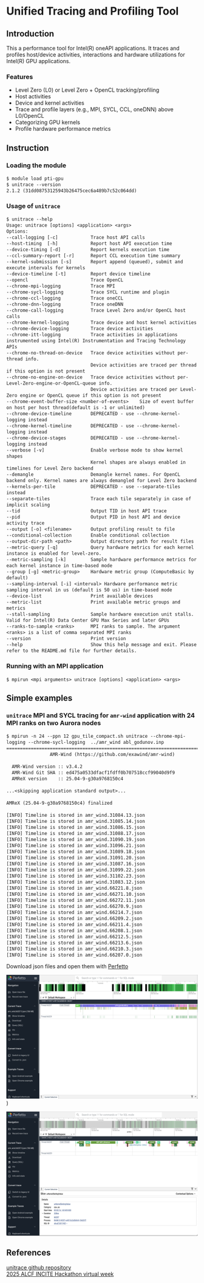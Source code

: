 # Unified Tracing and Profiling Tool

## Introduction

This a performance tool for Intel(R) oneAPI applications. It traces and profiles host/device activities, interactions and hardware utilizations for Intel(R) GPU applications.

### Features
* Level Zero (L0) or Level Zero + OpenCL tracking/profiling
* Host activities
* Device and kernel activities
* Trace and profile layers (e.g., MPI, SYCL, CCL, oneDNN) above L0/OpenCL
* Categorizing GPU kernels
* Profile hardware performance metrics

## Instruction

### Loading the module
```
$ module load pti-gpu
$ unitrace --version
2.1.2 (31dd08753125943b26475cec6a489b7c52c064dd)
```

### Usage of `unitrace`
```
$ unitrace --help
Usage: unitrace [options] <application> <args>
Options:
--call-logging [-c]            Trace host API calls
--host-timing  [-h]            Report host API execution time
--device-timing [-d]           Report kernels execution time
--ccl-summary-report [-r]      Report CCL execution time summary
--kernel-submission [-s]       Report append (queued), submit and execute intervals for kernels
--device-timeline [-t]         Report device timeline
--opencl                       Trace OpenCL
--chrome-mpi-logging           Trace MPI
--chrome-sycl-logging          Trace SYCL runtime and plugin
--chrome-ccl-logging           Trace oneCCL
--chrome-dnn-logging           Trace oneDNN
--chrome-call-logging          Trace Level Zero and/or OpenCL host calls
--chrome-kernel-logging        Trace device and host kernel activities
--chrome-device-logging        Trace device activities
--chrome-itt-logging           Trace activities in applications instrumented using Intel(R) Instrumentation and Tracing Technology APIs
--chrome-no-thread-on-device   Trace device activities without per-thread info.
                               Device activities are traced per thread if this option is not present
--chrome-no-engine-on-device   Trace device activities without per-Level-Zero-engine-or-OpenCL-queue info.
                               Device activities are traced per Level-Zero engine or OpenCL queue if this option is not present
--chrome-event-buffer-size <number-of-events>    Size of event buffer on host per host thread(default is -1 or unlimited)
--chrome-device-timeline       DEPRECATED - use --chrome-kernel-logging instead
--chrome-kernel-timeline       DEPRECATED - use --chrome-kernel-logging instead
--chrome-device-stages         DEPRECATED - use --chrome-kernel-logging instead
--verbose [-v]                 Enable verbose mode to show kernel shapes
                               Kernel shapes are always enabled in timelines for Level Zero backend
--demangle                     Demangle kernel names. For OpenCL backend only. Kernel names are always demangled for Level Zero backend
--kernels-per-tile             DEPRECATED - use --separate-tiles instead
--separate-tiles               Trace each tile separately in case of implicit scaling
--tid                          Output TID in host API trace
--pid                          Output PID in host API and device activity trace
--output [-o] <filename>       Output profiling result to file
--conditional-collection       Enable conditional collection
--output-dir-path <path>       Output directory path for result files
--metric-query [-q]            Query hardware metrics for each kernel instance is enabled for level-zero.
--metric-sampling [-k]         Sample hardware performance metrics for each kernel instance in time-based mode
--group [-g] <metric-group>    Hardware metric group (ComputeBasic by default)
--sampling-interval [-i] <interval> Hardware performance metric sampling interval in us (default is 50 us) in time-based mode
--device-list                  Print available devices
--metric-list                  Print available metric groups and metrics
--stall-sampling               Sample hardware execution unit stalls. Valid for Intel(R) Data Center GPU Max Series and later GPUs
--ranks-to-sample <ranks>      MPI ranks to sample. The argument <ranks> is a list of comma separated MPI ranks
--version                      Print version
--help                         Show this help message and exit. Please refer to the README.md file for further details.

```

### Running with an MPI application
```
$ mpirun <mpi arguments> unitrace [options] <application> <args>
```

## Simple examples

### `unitrace` MPI and SYCL tracing for `amr-wind` application with 24 MPI ranks on two Aurora nodes

```
$ mpirun -n 24 --ppn 12 gpu_tile_compact.sh unitrace --chrome-mpi-logging --chrome-sycl-logging  ../amr_wind abl_godunov.inp  
==============================================================================
                AMR-Wind (https://github.com/exawind/amr-wind)

  AMR-Wind version :: v3.4.2
  AMR-Wind Git SHA :: ed475a0533dfacf1fdff0b707518ccf99040d9f9
  AMReX version    :: 25.04-9-g30a9768150c4

...<skipping application standard output>...

AMReX (25.04-9-g30a9768150c4) finalized

[INFO] Timeline is stored in amr_wind.31084.13.json
[INFO] Timeline is stored in amr_wind.31085.14.json
[INFO] Timeline is stored in amr_wind.31086.15.json
[INFO] Timeline is stored in amr_wind.31088.17.json
[INFO] Timeline is stored in amr_wind.31090.19.json
[INFO] Timeline is stored in amr_wind.31096.21.json
[INFO] Timeline is stored in amr_wind.31089.18.json
[INFO] Timeline is stored in amr_wind.31091.20.json
[INFO] Timeline is stored in amr_wind.31087.16.json
[INFO] Timeline is stored in amr_wind.31099.22.json
[INFO] Timeline is stored in amr_wind.31102.23.json
[INFO] Timeline is stored in amr_wind.31083.12.json
[INFO] Timeline is stored in amr_wind.66221.8.json
[INFO] Timeline is stored in amr_wind.66271.10.json
[INFO] Timeline is stored in amr_wind.66272.11.json
[INFO] Timeline is stored in amr_wind.66270.9.json
[INFO] Timeline is stored in amr_wind.66214.7.json
[INFO] Timeline is stored in amr_wind.66209.2.json
[INFO] Timeline is stored in amr_wind.66211.4.json
[INFO] Timeline is stored in amr_wind.66208.1.json
[INFO] Timeline is stored in amr_wind.66212.5.json
[INFO] Timeline is stored in amr_wind.66213.6.json
[INFO] Timeline is stored in amr_wind.66210.3.json
[INFO] Timeline is stored in amr_wind.66207.0.json

```

Download json files and open them with [Perfetto ](https://ui.perfetto.dev/#!/viewer)

![unitrace MPI/SYCL tracing](images/unitrace-perfetto-01.png "unitrace MPI/SYCL tracing")) 

![unitrace MPI/SYCL tracing (zoom-in)](images/unitrace-perfetto-02.png "unitrace MPI/SYCL tracing (zoom-in)")


## References
[unitrace github repository](https://github.com/intel/pti-gpu/tree/master/tools/unitrace)  
[2025 ALCF INCITE Hackathon virtual week](./Presentations/2025_INCITE_Hackathon_Part_1_light-weight-tools-iprof_unitrace_xpu-smi.pdf)


